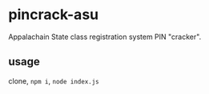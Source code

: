 # pincrack-asu

Appalachain State class registration system PIN "cracker".

## usage

clone, `npm i`, `node index.js`